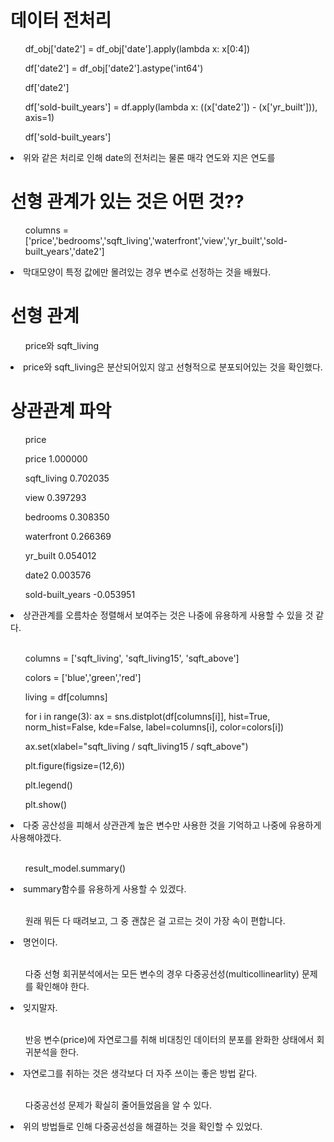 # 데이터 전처리
<ol>df_obj['date2'] = df_obj['date'].apply(lambda x: x[0:4])</ol>
<ol>df['date2'] = df_obj['date2'].astype('int64')</ol>
<ol>df['date2']</ol>
<ol>df['sold-built_years'] = df.apply(lambda x: ((x['date2']) - (x['yr_built'])), axis=1)</ol>
<ol>df['sold-built_years']</ol>
<li>위와 같은 처리로 인해 date의 전처리는 물론 매각 연도와 지은 연도를</li>

# 선형 관계가 있는 것은 어떤 것??
<ol>columns = ['price','bedrooms','sqft_living','waterfront','view','yr_built','sold-built_years','date2']</ol>
<li>막대모양이 특정 값에만 몰려있는 경우 변수로 선정하는 것을 배웠다.</li>

# 선형 관계
<ol>price와 sqft_living </ol>
<li>price와 sqft_living은 분산되어있지 않고 선형적으로 분포되어있는 것을 확인했다.</li>

# 상관관계 파악
<ol>price</ol>
<ol>price	1.000000</ol>
<ol>sqft_living	0.702035</ol>
<ol>view	0.397293</ol>
<ol>bedrooms	0.308350</ol>
<ol>waterfront	0.266369</ol>
<ol>yr_built	0.054012</ol>
<ol>date2	0.003576</ol>
<ol>sold-built_years	-0.053951</ol>
<li>상관관계를 오름차순 정렬해서 보여주는 것은 나중에 유용하게 사용할 수 있을 것 같다.</li>

</br>
<ol>columns = ['sqft_living', 'sqft_living15', 'sqft_above']</ol>
<ol>colors = ['blue','green','red']</ol>
<ol>living = df[columns]</ol>
<ol>for i in range(3):
    ax = sns.distplot(df[columns[i]], hist=True, norm_hist=False, kde=False, label=columns[i], color=colors[i])</ol>
<ol>ax.set(xlabel="sqft_living / sqft_living15 / sqft_above")</ol>
<ol>plt.figure(figsize=(12,6))</ol>
<ol>plt.legend()</ol>
<ol>plt.show()</ol>
<li>다중 공산성을 피해서 상관관계 높은 변수만 사용한 것을 기억하고 나중에 유용하게 사용해야겠다.</li>

</br>
<ol>result_model.summary()</ol>
<li>summary함수를 유용하게 사용할 수 있겠다.</li>

</br>
<ol>원래 뭐든 다 때려보고, 그 중 괜찮은 걸 고르는 것이 가장 속이 편합니다.</ol>
<li>명언이다.</li>

</br>
<ol>다중 선형 회귀분석에서는 모든 변수의 경우 다중공선성(multicollinearlity) 문제를 확인해야 한다.</ol>
<li>잊지말자.</li>

</br>
<ol>반응 변수(price)에 자연로그를 취해 비대칭인 데이터의 분포를 완화한 상태에서 회귀분석을 한다.</ol>
<li>자연로그를 취하는 것은 생각보다 더 자주 쓰이는 좋은 방법 같다.</li>

</br>
<ol>다중공선성 문제가 확실히 줄어들었음을 알 수 있다.</ol>
<li>위의 방법들로 인해 다중공선성을 해결하는 것을 확인할 수 있었다.</li>


